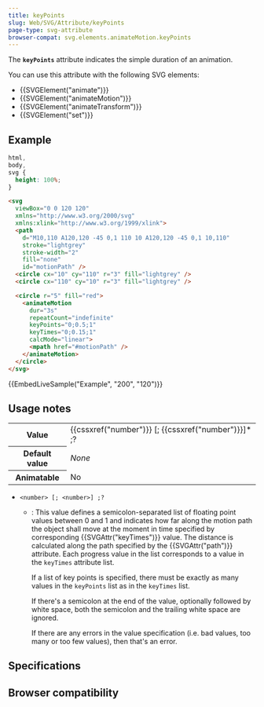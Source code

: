 ```yaml
---
title: keyPoints
slug: Web/SVG/Attribute/keyPoints
page-type: svg-attribute
browser-compat: svg.elements.animateMotion.keyPoints
---
```




The **`keyPoints`** attribute indicates the simple duration of an animation.

You can use this attribute with the following SVG elements:

- {{SVGElement("animate")}}
- {{SVGElement("animateMotion")}}
- {{SVGElement("animateTransform")}}
- {{SVGElement("set")}}

## Example

```css hidden
html,
body,
svg {
  height: 100%;
}
```

```html
<svg
  viewBox="0 0 120 120"
  xmlns="http://www.w3.org/2000/svg"
  xmlns:xlink="http://www.w3.org/1999/xlink">
  <path
    d="M10,110 A120,120 -45 0,1 110 10 A120,120 -45 0,1 10,110"
    stroke="lightgrey"
    stroke-width="2"
    fill="none"
    id="motionPath" />
  <circle cx="10" cy="110" r="3" fill="lightgrey" />
  <circle cx="110" cy="10" r="3" fill="lightgrey" />

  <circle r="5" fill="red">
    <animateMotion
      dur="3s"
      repeatCount="indefinite"
      keyPoints="0;0.5;1"
      keyTimes="0;0.15;1"
      calcMode="linear">
      <mpath href="#motionPath" />
    </animateMotion>
  </circle>
</svg>
```

{{EmbedLiveSample("Example", "200", "120")}}

## Usage notes

<table class="properties">
  <tbody>
    <tr>
      <th scope="row">Value</th>
      <td>{{cssxref("number")}} [; {{cssxref("number")}}]* ;?</td>
    </tr>
    <tr>
      <th scope="row">Default value</th>
      <td><em>None</em></td>
    </tr>
    <tr>
      <th scope="row">Animatable</th>
      <td>No</td>
    </tr>
  </tbody>
</table>

- `<number> [; <number>] ;?`

  - : This value defines a semicolon-separated list of floating point values between 0 and 1 and indicates how far along the motion path the object shall move at the moment in time specified by corresponding {{SVGAttr("keyTimes")}} value. The distance is calculated along the path specified by the {{SVGAttr("path")}} attribute. Each progress value in the list corresponds to a value in the `keyTimes` attribute list.

    If a list of key points is specified, there must be exactly as many values in the `keyPoints` list as in the `keyTimes` list.

    If there's a semicolon at the end of the value, optionally followed by white space, both the semicolon and the trailing white space are ignored.

    If there are any errors in the value specification (i.e. bad values, too many or too few values), then that's an error.

## Specifications



## Browser compatibility


